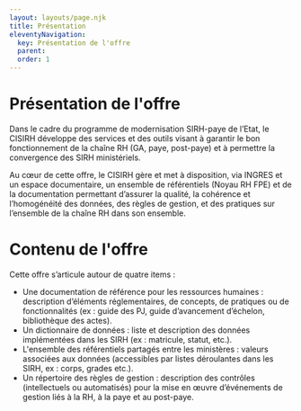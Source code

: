 ```yaml
---
layout: layouts/page.njk
title: Présentation
eleventyNavigation:
  key: Présentation de l'offre
  parent:
  order: 1
---
```


# Présentation de l'offre

Dans le cadre du programme de modernisation SIRH-paye de l’Etat, le CISIRH développe des services et des outils visant à garantir le bon fonctionnement de la chaîne RH (GA, paye, post-paye) et à permettre la convergence des SIRH ministériels.

Au cœur de cette offre, le CISIRH gère et met à disposition, via INGRES et un espace documentaire, un ensemble de référentiels (Noyau RH FPE) et de la documentation permettant d’assurer la qualité, la cohérence et l’homogénéité des données, des règles de gestion, et des pratiques sur l’ensemble de la chaîne RH dans son ensemble.

# Contenu de l'offre
Cette offre s’articule autour de quatre items :
- Une documentation de référence pour les ressources humaines : description d’éléments réglementaires, de concepts, de pratiques ou de fonctionnalités (ex : guide des PJ, guide d’avancement d’échelon, bibliothèque des actes).
- Un dictionnaire de données : liste et description des données implémentées dans les SIRH (ex : matricule, statut, etc.).
- L'ensemble des référentiels partagés entre les ministères : valeurs associées aux données (accessibles par listes déroulantes dans les SIRH, ex : corps, grades etc.).
- Un répertoire des règles de gestion : description des contrôles (intellectuels ou automatisés) pour la mise en œuvre d’événements de gestion liés à la RH, à la paye et au post-paye.

